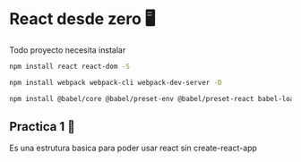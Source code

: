 # React desde zero 🖥
Todo proyecto necesita instalar
```bash
npm install react react-dom -S
```
```bash
npm install webpack webpack-cli webpack-dev-server -D
```
```bash
npm install @babel/core @babel/preset-env @babel/preset-react babel-loader html-loader html-webpack-plugin -D 
```
## Practica 1 📙
Es una estrutura basica para poder usar react sin create-react-app

